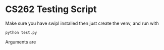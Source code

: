 # CS262 Testing Script

Make sure you have swipl installed then just create the venv, and run with

```python test.py```

Arguments are 
